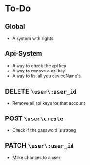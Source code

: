 # To-Do

## Global
 - A system with rights

## Api-System
 - A way to check the api key
 - A way to remove a api key
 - A way to list all you deviceName's

## DELETE `\user\:user_id`
 - Remove all api keys for that account

## POST `\user\create`
 - Check if the password is strong

## PATCH `\user\:user_id`
 - Make changes to a user